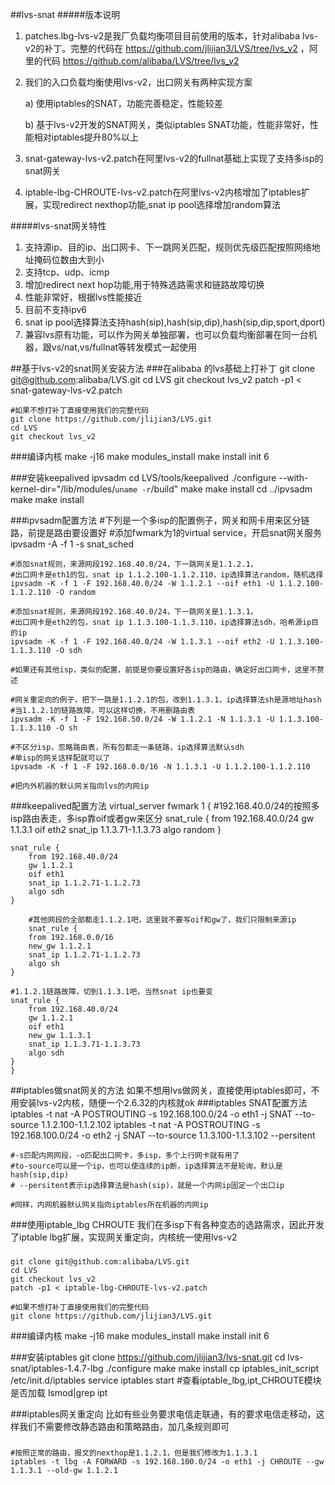 ##lvs-snat
#####版本说明
1.  patches.lbg-lvs-v2是我厂负载均衡项目目前使用的版本，针对alibaba lvs-v2的补丁。完整的代码在 https://github.com/jlijian3/LVS/tree/lvs_v2 ，阿里的代码 https://github.com/alibaba/LVS/tree/lvs_v2
2.  我们的入口负载均衡使用lvs-v2，出口网关有两种实现方案

    a) 使用iptables的SNAT，功能完善稳定，性能较差
    
    b) 基于lvs-v2开发的SNAT网关，类似iptables SNAT功能，性能非常好，性能相对iptables提升80%以上
    
3.  snat-gateway-lvs-v2.patch在阿里lvs-v2的fullnat基础上实现了支持多isp的snat网关
4.  iptable-lbg-CHROUTE-lvs-v2.patch在阿里lvs-v2内核增加了iptables扩展，实现redirect nexthop功能,snat ip pool选择增加random算法

#####lvs-snat网关特性
1. 支持源ip、目的ip、出口网卡、下一跳网关匹配，规则优先级匹配按照网络地址掩码位数由大到小
2. 支持tcp、udp、icmp
3. 增加redirect next hop功能,用于特殊选路需求和链路故障切换
4. 性能非常好，根据lvs性能接近
5. 目前不支持ipv6
6. snat ip pool选择算法支持hash(sip),hash(sip,dip),hash(sip,dip,sport,dport)
7. 兼容lvs原有功能，可以作为网关单独部署，也可以负载均衡部署在同一台机器，跟vs/nat,vs/fullnat等转发模式一起使用

##基于lvs-v2的snat网关安装方法
###在alibaba 的lvs基础上打补丁
	git clone git@github.com:alibaba/LVS.git
 	cd LVS
 	git checkout lvs_v2
	patch -p1 < snat-gateway-lvs-v2.patch

	#如果不想打补丁直接使用我们的完整代码
	git clone https://github.com/jlijian3/LVS.git
	cd LVS
	git checkout lvs_v2

###编译内核
	make -j16
	make modules_install
	make install
	init 6

###安装keepalived ipvsadm
	cd LVS/tools/keepalived
	./configure --with-kernel-dir="/lib/modules/`uname -r`/build"
	make
	make install
	cd ../ipvsadm
	make
	make install

###ipvsadm配置方法
	#下列是一个多isp的配置例子，网关和网卡用来区分链路，前提是路由要设置好
	#添加fwmark为1的virtual service，开启snat网关服务
    ipvsadm -A -f 1 -s snat_sched
    
	#添加snat规则，来源网段192.168.40.0/24，下一跳网关是1.1.2.1，
	#出口网卡是eth1的包，snat ip 1.1.2.100-1.1.2.110，ip选择算法random，随机选择
    ipvsadm -K -f 1 -F 192.168.40.0/24 -W 1.1.2.1 --oif eth1 -U 1.1.2.100-1.1.2.110 -O random
    
    #添加snat规则，来源网段192.168.40.0/24，下一跳网关是1.1.3.1，
    #出口网卡是eth2的包，snat ip 1.1.3.100-1.1.3.110，ip选择算法sdh，哈希源ip目的ip
    ipvsadm -K -f 1 -F 192.168.40.0/24 -W 1.1.3.1 --oif eth2 -U 1.1.3.100-1.1.3.110 -O sdh
    
    #如果还有其他isp，类似的配置，前提是你要设置好各isp的路由，确定好出口网卡，这里不赘述
    
    #网关重定向的例子，把下一跳是1.1.2.1的包，改到1.1.3.1，ip选择算法sh是源地址hash
    #当1.1.2.1的链路故障，可以这样切换，不用删路由表
    ipvsadm -K -f 1 -F 192.168.50.0/24 -W 1.1.2.1 -N 1.1.3.1 -U 1.1.3.100-1.1.3.110 -O sh
    
    #不区分isp，忽略路由表，所有包都走一条链路，ip选择算法默认sdh
    #单isp的网关这样配就可以了
    ipvsadm -K -f 1 -F 192.168.0.0/16 -N 1.1.3.1 -U 1.1.2.100-1.1.2.110
    
    #把内外机器的默认网关指向lvs的内网ip
    
###keepalived配置方法
    virtual_server fwmark 1 {
    	#192.168.40.0/24的按照多isp路由表走，多isp靠oif或者gw来区分
    	snat_rule {
	    	from 192.168.40.0/24
	    	gw 1.1.3.1
	    	oif eth2
	    	snat_ip 1.1.3.71-1.1.3.73
	    	algo random
  	}   

  	snat_rule {
	    from 192.168.40.0/24
	    gw 1.1.2.1
	    oif eth1
	    snat_ip 1.1.2.71-1.1.2.73
	    algo sdh
	}
    	
    	#其他网段的全部都走1.1.2.1吧，这里就不要写oif和gw了，我们只限制来源ip
    	snat_rule {
	    from 192.168.0.0/16
	    new_gw 1.1.2.1
	    snat_ip 1.1.2.71-1.1.2.73
	    algo sh
	}
	
	#1.1.2.1链路故障，切到1.1.3.1吧，当然snat ip也要变
	snat_rule {
	    from 192.168.40.0/24
	    gw 1.1.2.1
	    oif eth1
	    new_gw 1.1.3.1
	    snat_ip 1.1.3.71-1.1.3.73
	    algo sdh
	}
	}

##iptables做snat网关的方法
如果不想用lvs做网关，直接使用iptables即可，不用安装lvs-v2内核，随便一个2.6.32的内核就ok
###iptables SNAT配置方法
	iptables -t nat -A POSTROUTING -s 192.168.100.0/24 -o eth1 -j SNAT --to-source 1.1.2.100-1.1.2.102
	iptables -t nat -A POSTROUTING -s 192.168.100.0/24 -o eth2 -j SNAT --to-source 1.1.3.100-1.1.3.102 --persitent
	
	#-s匹配内网网段，-o匹配出口网卡，多isp，多个上行网卡就有用了
	#to-source可以是一个ip，也可以使连续的ip断，ip选择算法不是轮询，默认是hash(sip,dip)
	# --persitent表示ip选择算法是hash(sip)，就是一个内网ip固定一个出口ip
	
	#同样，内网机器默认网关指向iptables所在机器的内网ip

###使用iptable_lbg CHROUTE
我们在多isp下有各种变态的选路需求，因此开发了iptable lbg扩展，实现网关重定向，内核统一使用lvs-v2
###
	git clone git@github.com:alibaba/LVS.git
	cd LVS
	git checkout lvs_v2
	patch -p1 < iptable-lbg-CHROUTE-lvs-v2.patch

	#如果不想打补丁直接使用我们的完整代码
	git clone https://github.com/jlijian3/LVS.git
    
###编译内核
	make -j16
	make modules_install
	make install
	init 6
	
###安装iptables
	git clone https://github.com/jlijian3/lvs-snat.git
	cd lvs-snat/iptables-1.4.7-lbg
	./configure
	make
	make install
	cp iptables_init_script /etc/init.d/iptables
	service iptables start
	#查看iptable_lbg,ipt_CHROUTE模块是否加载
	lsmod|grep ipt
	

###iptables网关重定向
比如有些业务要求电信走联通，有的要求电信走移动，这样我们不需要修改静态路由和策略路由，加几条规则即可
###
	#按照正常的路由，报文的nexthop是1.1.2.1，但是我们修改为1.1.3.1
	iptables -t lbg -A FORWARD -s 192.168.100.0/24 -o eth1 -j CHROUTE --gw 1.1.3.1 --old-gw 1.1.2.1




